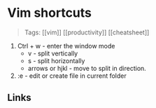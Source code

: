 # Vim shortcuts

>Tags: [[vim]] [[productivity]] [[cheatsheet]]
 
1. Ctrl + w - enter the window mode
	- v - split vertically
	- s - split horizontally
	- arrows or hjkl - move to split in direction.
2. :e - edit or create file in current folder

## Links